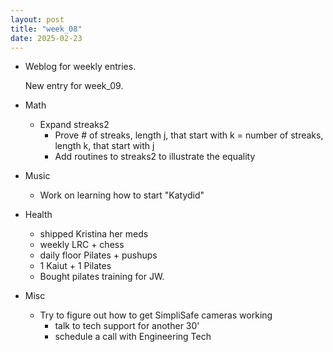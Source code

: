 ```yaml
---
layout: post
title: "week_08"
date: 2025-02-23
---
```


* Weblog for weekly entries.

    New entry for week_09.

* Math

    - Expand streaks2
        - Prove # of streaks, length j, that start with k = number of streaks, length k, that start with j
        - Add routines to streaks2 to illustrate the equality
    
* Music

    - Work on learning how to start "Katydid"

* Health

    - shipped Kristina her meds
    - weekly LRC + chess
    - daily floor Pilates + pushups
    - 1 Kaiut + 1 Pilates
    - Bought pilates training for JW.

* Misc

    - Try to figure out how to get SimpliSafe cameras working
        - talk to tech support for another 30'
        - schedule a call with Engineering Tech
